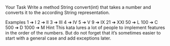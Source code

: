 Your Task
Write a method String convert(int) that takes a number and converts it to the according String representation.

Examples
1 ➔ I
2 ➔ II
3 ➔ III
4 ➔ IV
5 ➔ V
9 ➔ IX
21 ➔ XXI
50 ➔ L
100 ➔ C
500 ➔ D
1000 ➔ M
Hint
This kata lures a lot of people to implement features in the order of the numbers. But do not forget that it’s sometimes easier to start with a general case and add exceptions later.
